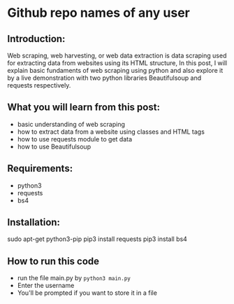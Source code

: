 # Github repo names of any user

## Introduction:

Web scraping, web harvesting, or web data extraction is data scraping used for extracting data from websites using its HTML structure, In this post, I will explain basic fundaments of web scraping using python and also explore it by a live demonstration with two python libraries Beautifulsoup and requests respectively.

## What you will learn from this post:

* basic understanding of web scraping
* how to extract data from a website using classes and HTML tags
* how to use requests module to get data
* how to use Beautifulsoup

## Requirements:
* python3
* requests
* bs4

## Installation:
sudo apt-get python3-pip
pip3 install requests
pip3 install bs4

## How to run this code
* run the file main.py by `python3 main.py`
* Enter the username
* You'll be prompted if you want to store it in a file 


